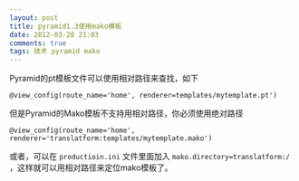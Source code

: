 ```yaml
---
layout: post
title: pyramid1.3使用mako模板
date: 2012-03-28 21:03
comments: true
tags: 技术 pyramid mako
---
```

Pyramid的pt模板文件可以使用相对路径来查找，如下

    @view_config(route_name='home', renderer=templates/mytemplate.pt')

但是Pyramid的Mako模板不支持用相对路径，你必须使用绝对路径

    @view_config(route_name='home', renderer='translatform:templates/mytemplate.mako')

或者，可以在 `productioin.ini` 文件里面加入
`mako.directory=translatform:/` ，这样就可以用相对路径来定位mako模板了。
